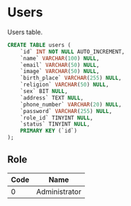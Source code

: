 # Users
Users table.

```sql
CREATE TABLE users (
	`id` INT NOT NULL AUTO_INCREMENT,
    `name` VARCHAR(100) NULL,
	`email` VARCHAR(50) NULL,
    `image` VARCHAR(50) NULL,
    `birth_place` VARCHAR(255) NULL,
    `religion` VARCHAR(50) NULL,
    `sex` BIT NULL,
    `address` TEXT NULL,
    `phone_number` VARCHAR(20) NULL,
    `password` VARCHAR(255) NULL,
    `role_id` TINYINT NULL,
    `status` TINYINT NULL,
	PRIMARY KEY (`id`)
);
```

## Role
| Code | Name |
| ---- | ---- |
| 0 | Administrator |
